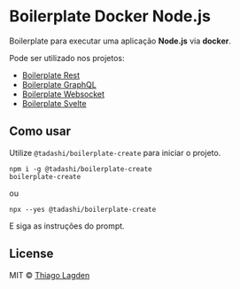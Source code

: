 # Boilerplate Docker Node.js

Boilerplate para executar uma aplicação **Node.js** via **docker**.

Pode ser utilizado nos projetos:

- [Boilerplate Rest](https://github.com/lagden/boilerplate-rest)
- [Boilerplate GraphQL](https://github.com/lagden/boilerplate-gql)
- [Boilerplate Websocket](https://github.com/lagden/boilerplate-ws)
- [Boilerplate Svelte](https://github.com/lagden/boilerplate-svelte)


## Como usar

Utilize `@tadashi/boilerplate-create` para iniciar o projeto.

```
npm i -g @tadashi/boilerplate-create
boilerplate-create
```

ou

```
npx --yes @tadashi/boilerplate-create
```

E siga as instruções do prompt.


## License

MIT © [Thiago Lagden](https://github.com/lagden)
